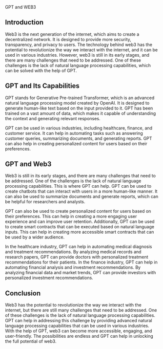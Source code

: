 GPT and WEB3

## Introduction

Web3 is the next generation of the internet, which aims to create a decentralized network. It is designed to provide more security, transparency, and privacy to users. The technology behind web3 has the potential to revolutionize the way we interact with the internet, and it can be used in various industries. However, web3 is still in its early stages, and there are many challenges that need to be addressed. One of these challenges is the lack of natural language processing capabilities, which can be solved with the help of GPT.

## GPT and Its Capabilities

GPT stands for Generative Pre-trained Transformer, which is an advanced natural language processing model created by OpenAI. It is designed to generate human-like text based on the input provided to it. GPT has been trained on a vast amount of data, which makes it capable of understanding the context and generating relevant responses.

GPT can be used in various industries, including healthcare, finance, and customer service. It can help in automating tasks such as answering customer queries, summarizing documents, and generating reports. GPT can also help in creating personalized content for users based on their preferences.

## GPT and Web3

Web3 is still in its early stages, and there are many challenges that need to be addressed. One of the challenges is the lack of natural language processing capabilities. This is where GPT can help. GPT can be used to create chatbots that can interact with users in a more human-like manner. It can also be used to summarize documents and generate reports, which can be helpful for researchers and analysts.

GPT can also be used to create personalized content for users based on their preferences. This can help in creating a more engaging user experience and can improve user retention. Additionally, GPT can be used to create smart contracts that can be executed based on natural language inputs. This can help in creating more accessible smart contracts that can be used by a wider audience.

In the healthcare industry, GPT can help in automating medical diagnosis and treatment recommendations. By analyzing medical records and research papers, GPT can provide doctors with personalized treatment recommendations for their patients. In the finance industry, GPT can help in automating financial analysis and investment recommendations. By analyzing financial data and market trends, GPT can provide investors with personalized investment recommendations.

## Conclusion

Web3 has the potential to revolutionize the way we interact with the internet, but there are still many challenges that need to be addressed. One of these challenges is the lack of natural language processing capabilities. GPT can help in addressing this challenge by providing advanced natural language processing capabilities that can be used in various industries. With the help of GPT, web3 can become more accessible, engaging, and user-friendly. The possibilities are endless and GPT can help in unlocking the full potential of web3.